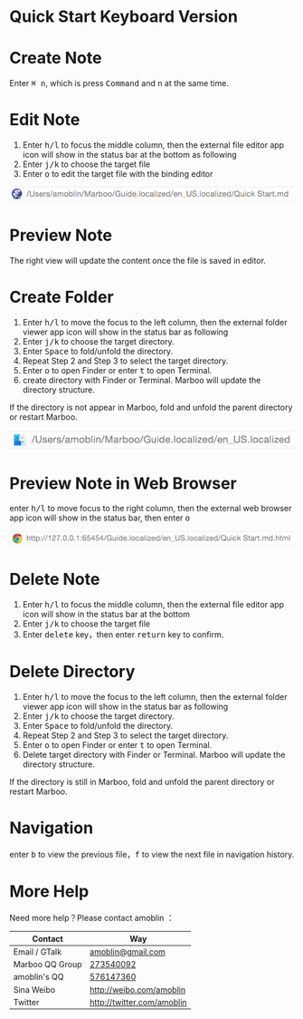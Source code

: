 # Quick Start Keyboard Version

<!-- create time: 2015-07-18 15:27:16  -->

<!-- This file is created by Marboo<http://marboo.io> template file $MARBOO_HOME/.media/starts/default.md
本文件由 Marboo<http://marboo.io> 模板文件 $MARBOO_HOME/.media/starts/default.md 创建 -->

# Create Note

Enter <kbd>⌘ n</kbd>, which is press <kbd>Command</kbd> and <kbd>n</kbd> at the same time.

# Edit Note

1. Enter <kbd>h/l</kbd> to focus the middle column, then the external file editor app icon will show in the status bar at the bottom as following
2. Enter  <kbd>j/k</kbd> to choose the target file
3. Enter <kbd>o</kbd> to edit the target file with the binding editor 

![](.images/statusbar_2.png)

# Preview Note

The right view will update the content once the file is saved in editor.

# Create Folder

1. Enter <kbd>h/l</kbd> to move the focus to the left column, then the external folder viewer app icon will show in the status bar as following
2. Enter <kbd>j/k</kbd> to choose the target directory.
3. Enter <kbd>Space</kbd> to fold/unfold the directory.
4. Repeat Step 2 and Step 3 to select the target directory.
5. Enter <kbd>o</kbd> to open Finder or enter <kbd>t</kbd> to open Terminal.
6. create directory with Finder or Terminal. Marboo will update the directory structure.

If the directory is not appear in Marboo, fold and unfold the parent directory or restart Marboo.


![](.images/statusbar_1.png)

# Preview Note in Web Browser

enter <kbd>h/l</kbd> to move focus to the right column, then the external web browser app icon will show in the status bar, then enter <kbd>o</kbd>

![](.images/statusbar_3.png)

# Delete Note

1. Enter <kbd>h/l</kbd> to focus the middle column, then the external file editor app icon will show in the status bar at the bottom
2. Enter  <kbd>j/k</kbd> to choose the target file
3. Enter <kbd>delete</kbd> key，then enter <kbd>return</kbd> key to confirm.

# Delete Directory

1. Enter <kbd>h/l</kbd> to move the focus to the left column, then the external folder viewer app icon will show in the status bar as following
2. Enter <kbd>j/k</kbd> to choose the target directory.
3. Enter <kbd>Space</kbd> to fold/unfold the directory.
4. Repeat Step 2 and Step 3 to select the target directory.
5. Enter <kbd>o</kbd> to open Finder or enter <kbd>t</kbd> to open Terminal.
6. Delete target directory with Finder or Terminal. Marboo will update the directory structure.

If the directory is still in Marboo, fold and unfold the parent directory or restart Marboo.

# Navigation

enter <kbd>b</kbd> to view the previous file，<kbd>f</kbd> to view the next file in navigation history.

# More Help

Need more help？Please contact amoblin ：

| Contact | Way |
|-----|------|
| Email / GTalk | <amoblin@gmail.com> |
| Marboo QQ Group | [273540092](qq://273540092) |
| amoblin's QQ | [576147360](qq://576147360) |
| Sina Weibo | <http://weibo.com/amoblin> |
| Twitter | <http://twitter.com/amoblin> |
